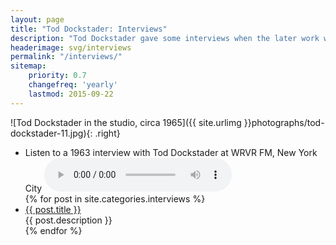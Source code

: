 ```yaml
---
layout: page
title: "Tod Dockstader: Interviews"
description: "Tod Dockstader gave some interviews when the later work was released on CD by ReR Megacorp. There is also an archival radio interview from 1963."
headerimage: svg/interviews
permalink: "/interviews/"
sitemap:
    priority: 0.7
    changefreq: 'yearly'
    lastmod: 2015-09-22
---
```


![Tod Dockstader in the studio, circa 1965]({{ site.urlimg }}photographs/tod-dockstader-11.jpg){: .right}


<ul>
	<li>Listen to a 1963 interview with Tod Dockstader at WRVR FM, New York City

<audio controls>
  <source src="{{ site.musicurl }}dockstader_interview_WRVR_FM_NY_1963.ogg" type="audio/ogg">
  <source src="{{ site.musicurl }}dockstader_interview_WRVR_FM_NY_1963.mp3" type="audio/mpeg">
  <p>Download in <a href="">MP3</a> or <a href="">OGG</a> format</p>
</audio>
</li>
    {% for post in site.categories.interviews %}
    <li><a href="{{ site.url }}{{ post.url }}">{{ post.title }}</a><br>{{ post.description }}</li>
    {% endfor %}
</ul>